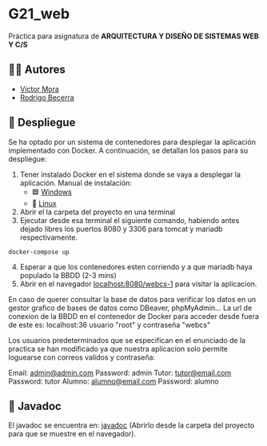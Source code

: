 # G21_web

Práctica para asignatura de __ARQUITECTURA Y DISEÑO DE SISTEMAS WEB Y C/S__

## 👨‍🎨 Autores

- [Víctor Mora](https://github.com/VicMoraGit)
- [Rodrigo Becerra](https://github.com/robeviii)

## 🐋 Despliegue

Se ha optado por un sistema de contenedores para desplegar la aplicación implementado con Docker. A continuación, se detallan los pasos para su despliegue:
1. Tener instalado Docker en el sistema donde se vaya a desplegar la aplicación.
    Manual de instalación:
    - 🟦 [Windows](https://docs.docker.com/desktop/install/windows-install/)
    - 🐧 [Linux](https://docs.docker.com/desktop/install/linux-install/)
2. Abrir el la carpeta del proyecto en una terminal
3. Ejecutar desde esa terminal el siguiente comando, habiendo antes dejado libres los puertos 8080 y 3306 para tomcat y mariadb respectivamente.
  ```
  docker-compose up
  ```
4. Esperar a que los contenedores esten corriendo y a que mariadb haya populado la BBDD (2-3 mins)
5. Abrir en el navegador [localhost:8080/webcs-1](http://localhost:8080/webcs-1) para visitar la aplicacion.

En caso de querer consultar la base de datos para verificar los datos en un gestor grafico de bases de datos como DBeaver,  phpMyAdmin... La url de conexion de la BBDD en el contenedor de Docker para acceder desde fuera de este es: localhost:36 usuario "root" y contraseña "webcs"

Los usuarios predeterminados que se especifican en el enunciado de la practica se han modificado ya que nuestra aplicacion solo permite loguearse con correos validos y contraseña: 

Email: admin@admin.com Password: admin
Tutor: tutor@email.com Password: tutor
Alumno: alumno@email.com Password: alumno

## 📄 Javadoc

El javadoc se encuentra en: [javadoc](/javadoc/index.html) (Abrirlo desde la carpeta del proyecto para que se muestre en el navegador).
